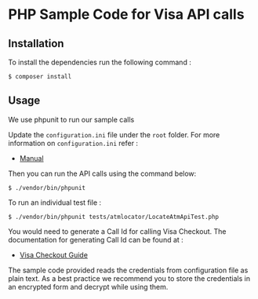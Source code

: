 # PHP Sample Code for Visa API calls

## Installation

To install the dependencies run the following command :

	$ composer install

## Usage

We use phpunit to run our sample calls

Update the `configuration.ini` file under the `root` folder. For more information on `configuration.ini` refer :
	 
* [Manual](https://github.com/visa/SampleCode/wiki/Manual)

Then you can run the API calls using the command below:
    
    $ ./vendor/bin/phpunit

To run an individual test file :

	$ ./vendor/bin/phpunit tests/atmlocator/LocateAtmApiTest.php

You would need to generate a Call Id for calling Visa Checkout. The documentation for generating Call Id can be found at :

* [Visa Checkout Guide](https://github.com/visa/SampleCode/wiki/Visa-Checkout)

The sample code provided reads the credentials from configuration file as plain text. As a best practice we recommend you to store the credentials in an encrypted form and decrypt while using them.
